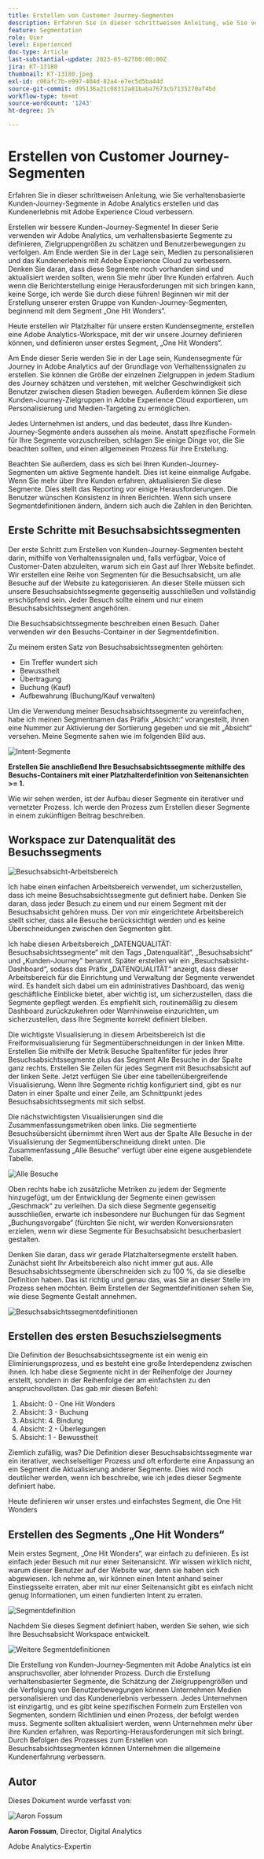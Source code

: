 ```yaml
---
title: Erstellen von Customer Journey-Segmenten
description: Erfahren Sie in dieser schrittweisen Anleitung, wie Sie verhaltensbasierte Kunden-Journey-Segmente in Adobe Analytics erstellen und das Kundenerlebnis mit Adobe Experience Cloud verbessern.
feature: Segmentation
role: User
level: Experienced
doc-type: Article
last-substantial-update: 2023-05-02T00:00:00Z
jira: KT-13180
thumbnail: KT-13180.jpeg
exl-id: c06afc7b-e997-404d-82a4-e7ec5d5ba44d
source-git-commit: d95136a21c08312a81baba7673cb7135270af4bd
workflow-type: tm+mt
source-wordcount: '1243'
ht-degree: 1%

---
```


# Erstellen von Customer Journey-Segmenten

Erfahren Sie in dieser schrittweisen Anleitung, wie Sie verhaltensbasierte Kunden-Journey-Segmente in Adobe Analytics erstellen und das Kundenerlebnis mit Adobe Experience Cloud verbessern.

Erstellen wir bessere Kunden-Journey-Segmente! In dieser Serie verwenden wir Adobe Analytics, um verhaltensbasierte Segmente zu definieren, Zielgruppengrößen zu schätzen und Benutzerbewegungen zu verfolgen. Am Ende werden Sie in der Lage sein, Medien zu personalisieren und das Kundenerlebnis mit Adobe Experience Cloud zu verbessern. Denken Sie daran, dass diese Segmente noch vorhanden sind und aktualisiert werden sollten, wenn Sie mehr über Ihre Kunden erfahren. Auch wenn die Berichterstellung einige Herausforderungen mit sich bringen kann, keine Sorge, ich werde Sie durch diese führen! Beginnen wir mit der Erstellung unserer ersten Gruppe von Kunden-Journey-Segmenten, beginnend mit dem Segment „One Hit Wonders“.

Heute erstellen wir Platzhalter für unsere ersten Kundensegmente, erstellen eine Adobe Analytics-Workspace, mit der wir unsere Journey definieren können, und definieren unser erstes Segment, „One Hit Wonders“.

Am Ende dieser Serie werden Sie in der Lage sein, Kundensegmente für Journey in Adobe Analytics auf der Grundlage von Verhaltenssignalen zu erstellen. Sie können die Größe der einzelnen Zielgruppen in jedem Stadium des Journey schätzen und verstehen, mit welcher Geschwindigkeit sich Benutzer zwischen diesen Stadien bewegen. Außerdem können Sie diese Kunden-Journey-Zielgruppen in Adobe Experience Cloud exportieren, um Personalisierung und Medien-Targeting zu ermöglichen.

Jedes Unternehmen ist anders, und das bedeutet, dass Ihre Kunden-Journey-Segmente anders aussehen als meine. Anstatt spezifische Formeln für Ihre Segmente vorzuschreiben, schlagen Sie einige Dinge vor, die Sie beachten sollten, und einen allgemeinen Prozess für ihre Erstellung.

Beachten Sie außerdem, dass es sich bei Ihren Kunden-Journey-Segmenten um aktive Segmente handelt. Dies ist keine einmalige Aufgabe. Wenn Sie mehr über Ihre Kunden erfahren, aktualisieren Sie diese Segmente. Dies stellt das Reporting vor einige Herausforderungen. Die Benutzer wünschen Konsistenz in ihren Berichten. Wenn sich unsere Segmentdefinitionen ändern, ändern sich auch die Zahlen in den Berichten.

## Erste Schritte mit Besuchsabsichtssegmenten

Der erste Schritt zum Erstellen von Kunden-Journey-Segmenten besteht darin, mithilfe von Verhaltenssignalen und, falls verfügbar, Voice of Customer-Daten abzuleiten, warum sich ein Gast auf Ihrer Website befindet. Wir erstellen eine Reihe von Segmenten für die Besuchsabsicht, um alle Besuche auf der Website zu kategorisieren. An dieser Stelle müssen sich unsere Besuchsabsichtssegmente gegenseitig ausschließen und vollständig erschöpfend sein. Jeder Besuch sollte einem und nur einem Besuchsabsichtssegment angehören.

Die Besuchsabsichtssegmente beschreiben einen Besuch. Daher verwenden wir den Besuchs-Container in der Segmentdefinition.

Zu meinem ersten Satz von Besuchsabsichtssegmenten gehörten:

* Ein Treffer wundert sich
* Bewusstheit
* Übertragung
* Buchung (Kauf)
* Aufbewahrung (Buchung/Kauf verwalten)

Um die Verwendung meiner Besuchsabsichtssegmente zu vereinfachen, habe ich meinen Segmentnamen das Präfix „Absicht:“ vorangestellt, ihnen eine Nummer zur Aktivierung der Sortierung gegeben und sie mit „Absicht“ versehen. Meine Segmente sahen wie im folgenden Bild aus.

![Intent-Segmente](assets/intent-segments.png)

**Erstellen Sie anschließend Ihre Besuchsabsichtssegmente mithilfe des Besuchs-Containers mit einer Platzhalterdefinition von Seitenansichten >= 1.**

Wie wir sehen werden, ist der Aufbau dieser Segmente ein iterativer und vernetzter Prozess. Ich werde den Prozess zum Erstellen dieser Segmente in einem zukünftigen Beitrag beschreiben.

## Workspace zur Datenqualität des Besuchssegments

![Besuchsabsicht-Arbeitsbereich](assets/visit-intent-workspace.png)

Ich habe einen einfachen Arbeitsbereich verwendet, um sicherzustellen, dass ich meine Besuchsabsichtssegmente gut definiert habe. Denken Sie daran, dass jeder Besuch zu einem und nur einem Segment mit der Besuchsabsicht gehören muss. Der von mir eingerichtete Arbeitsbereich stellt sicher, dass alle Besuche berücksichtigt werden und es keine Überschneidungen zwischen den Segmenten gibt.

Ich habe diesen Arbeitsbereich „DATENQUALITÄT: Besuchsabsichtssegmente“ mit den Tags „Datenqualität“, „Besuchsabsicht“ und „Kunden-Journey&quot; benannt. Später erstellen wir ein „Besuchsabsicht-Dashboard“, sodass das Präfix „DATENQUALITÄT“ anzeigt, dass dieser Arbeitsbereich für die Einrichtung und Verwaltung der Segmente verwendet wird. Es handelt sich dabei um ein administratives Dashboard, das wenig geschäftliche Einblicke bietet, aber wichtig ist, um sicherzustellen, dass die Segmente gepflegt werden. Es empfiehlt sich, routinemäßig zu diesem Dashboard zurückzukehren oder Warnhinweise einzurichten, um sicherzustellen, dass Ihre Segmente korrekt definiert bleiben.

Die wichtigste Visualisierung in diesem Arbeitsbereich ist die Freiformvisualisierung für Segmentüberschneidungen in der linken Mitte. Erstellen Sie mithilfe der Metrik Besuche Spaltenfilter für jedes Ihrer Besuchsabsichtssegmente plus das Segment Alle Besuche in der Spalte ganz rechts. Erstellen Sie Zeilen für jedes Segment mit Besuchsabsicht auf der linken Seite. Jetzt verfügen Sie über eine tabellenübergreifende Visualisierung. Wenn Ihre Segmente richtig konfiguriert sind, gibt es nur Daten in einer Spalte und einer Zeile, am Schnittpunkt jedes Besuchsabsichtssegments mit sich selbst.

Die nächstwichtigsten Visualisierungen sind die Zusammenfassungsmetriken oben links. Die segmentierte Besuchsübersicht übernimmt ihren Wert aus der Spalte Alle Besuche in der Visualisierung der Segmentüberschneidung direkt unten. Die Zusammenfassung „Alle Besuche“ verfügt über eine eigene ausgeblendete Tabelle.

![Alle Besuche](assets/all-visits.png)

Oben rechts habe ich zusätzliche Metriken zu jedem der Segmente hinzugefügt, um der Entwicklung der Segmente einen gewissen „Geschmack“ zu verleihen. Da sich diese Segmente gegenseitig ausschließen, erwarte ich insbesondere nur Buchungen für das Segment „Buchungsvorgabe“ (fürchten Sie nicht, wir werden Konversionsraten erzielen, wenn wir diese Segmente für Besuchsabsicht besucherbasiert gestalten.

Denken Sie daran, dass wir gerade Platzhaltersegmente erstellt haben. Zunächst sieht Ihr Arbeitsbereich also nicht immer gut aus. Alle Besuchsabsichtssegmente überschneiden sich zu 100 %, da sie dieselbe Definition haben. Das ist richtig und genau das, was Sie an dieser Stelle im Prozess sehen möchten. Beim Erstellen der Segmentdefinitionen sehen Sie, wie diese Segmente Gestalt annehmen.

![Besuchsabsichtssegmentdefinitionen](assets/visit-intent-segment-defs.png)

## Erstellen des ersten Besuchszielsegments

Die Definition der Besuchsabsichtssegmente ist ein wenig ein Eliminierungsprozess, und es besteht eine große Interdependenz zwischen ihnen. Ich habe diese Segmente nicht in der Reihenfolge der Journey erstellt, sondern in der Reihenfolge der am einfachsten zu den anspruchsvollsten. Das gab mir diesen Befehl:

1. Absicht: 0 - One Hit Wonders
1. Absicht: 3 - Buchung
1. Absicht: 4. Bindung
1. Absicht: 2 - Überlegungen
1. Absicht: 1 - Bewusstheit

Ziemlich zufällig, was? Die Definition dieser Besuchsabsichtssegmente war ein iterativer, wechselseitiger Prozess und oft erforderte eine Anpassung an ein Segment die Aktualisierung anderer Segmente. Dies wird noch deutlicher werden, wenn ich beschreibe, wie ich jedes dieser Segmente definiert habe.

Heute definieren wir unser erstes und einfachstes Segment, die One Hit Wonders

## Erstellen des Segments „One Hit Wonders“

Mein erstes Segment, „One Hit Wonders“, war einfach zu definieren. Es ist einfach jeder Besuch mit nur einer Seitenansicht. Wir wissen wirklich nicht, warum dieser Benutzer auf der Website war, denn sie haben sich abgewiesen. Ich nehme an, wir können einen Intent anhand seiner Einstiegsseite erraten, aber mit nur einer Seitenansicht gibt es einfach nicht genug Informationen, um einen fundierten Intent zu erraten.

![Segmentdefinition](assets/segment-def.png)

Nachdem Sie dieses Segment definiert haben, werden Sie sehen, wie sich Ihre Besuchsabsicht Workspace entwickelt.

![Weitere Segmentdefinitionen](assets/more-segment-defs.png)

Die Erstellung von Kunden-Journey-Segmenten mit Adobe Analytics ist ein anspruchsvoller, aber lohnender Prozess. Durch die Erstellung verhaltensbasierter Segmente, die Schätzung der Zielgruppengrößen und die Verfolgung von Benutzerbewegungen können Unternehmen Medien personalisieren und das Kundenerlebnis verbessern. Jedes Unternehmen ist einzigartig, und es gibt keine spezifischen Formeln zum Erstellen von Segmenten, sondern Richtlinien und einen Prozess, der befolgt werden muss. Segmente sollten aktualisiert werden, wenn Unternehmen mehr über ihre Kunden erfahren, was Reporting-Herausforderungen mit sich bringt. Durch Befolgen des Prozesses zum Erstellen von Besuchsabsichtssegmenten können Unternehmen die allgemeine Kundenerfahrung verbessern.

## Autor

Dieses Dokument wurde verfasst von:

![Aaron Fossum](assets/aaron-headshot.png)

**Aaron Fossum**, Director, Digital Analytics

Adobe Analytics-Expertin
